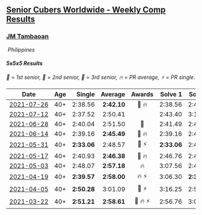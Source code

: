 <style>table {white-space: nowrap;}</style>
<link rel="stylesheet" type="text/css" href="/scw-comp/css/flags.css" />

## [Senior Cubers Worldwide - Weekly Comp Results](/scw-comp/results/)
### [JM Tambaoan](README.md)

<i class="flag flag-PH" />&nbsp;Philippines

#### 5x5x5 Results

<span style="white-space: nowrap;">🥇 = 1st senior</span>, <span style="white-space: nowrap;">🥈 = 2nd senior</span>, <span style="white-space: nowrap;">🥉 = 3rd senior</span>, <span style="white-space: nowrap;">🔥 = PR average</span>, <span style="white-space: nowrap;">⚡ = PR single</span>.

| Date | Age | Single | Average | Awards | Solve 1 | Solve 2 | Solve 3 | Solve 4 | Solve 5 | Video |
| :--: | :--: | --: | --: | :--: | --: | --: | --: | --: | --: | :-- |
| [2021-07-26](../../results/2021-07-26/555.md) | 40+ | 2:38.56 | **2:42.10** | 🥈 🔥 | 2:38.56 | 2:41.67 | 2:46.08 | DNS | DNS | [Desktop](https://www.facebook.com/events/210838191047415/permalink/220307003433867) / [Mobile](https://m.facebook.com/events/210838191047415?view=permalink&id=220307003433867) |
| [2021-07-12](../../results/2021-07-12/555.md) | 40+ | 2:37.52 | 2:50.41 |  | 2:43.40 | 3:10.32 | 2:37.52 | DNS | DNS | [Desktop](https://www.facebook.com/events/3019269651530977/permalink/3052641851527090) / [Mobile](https://m.facebook.com/events/3019269651530977?view=permalink&id=3052641851527090) |
| [2021-06-28](../../results/2021-06-28/555.md) | 40+ | 2:40.04 | 2:51.50 | 🥉 | 2:41.49 | 2:40.04 | 3:12.97 | DNS | DNS | [Desktop](https://www.facebook.com/events/248738199926629/permalink/256188685848247) / [Mobile](https://m.facebook.com/events/248738199926629?view=permalink&id=256188685848247) |
| [2021-06-14](../../results/2021-06-14/555.md) | 40+ | 2:39.16 | **2:45.49** | 🥉 🔥 | 2:39.16 | 2:47.35 | 2:49.97 | DNS | DNS | [Desktop](https://www.facebook.com/events/833966864162581/permalink/840905926802008) / [Mobile](https://m.facebook.com/events/833966864162581?view=permalink&id=840905926802008) |
| [2021-05-31](../../results/2021-05-31/555.md) | 40+ | **2:33.06** | 2:48.57 | 🥉 ⚡ | **2:33.06** | 2:46.07 | 3:06.59 | DNS | DNS | [Desktop](https://www.facebook.com/events/1677723082618127/permalink/1686635145060254) / [Mobile](https://m.facebook.com/events/1677723082618127?view=permalink&id=1686635145060254) |
| [2021-05-17](../../results/2021-05-17/555.md) | 40+ | 2:40.93 | **2:46.38** | 🥉 🔥 | 2:46.76 | 2:40.93 | 2:51.45 | DNS | DNS | [Desktop](https://www.facebook.com/events/373354890741855/permalink/379059153504762) / [Mobile](https://m.facebook.com/events/373354890741855?view=permalink&id=379059153504762) |
| [2021-05-03](../../results/2021-05-03/555.md) | 40+ | 2:48.07 | **2:57.18** | 🔥 | 3:07.56 | 2:48.07 | 2:55.90 | DNS | DNS | [Desktop](https://www.facebook.com/events/158701836186375/permalink/163774269012465) / [Mobile](https://m.facebook.com/events/158701836186375?view=permalink&id=163774269012465) |
| [2021-04-19](../../results/2021-04-19/555.md) | 40+ | **2:39.57** | **2:58.00** | 🔥 ⚡ | 3:06.30 | **2:39.57** | 3:08.13 | DNS | DNS | [Desktop](https://www.facebook.com/events/1009195762821458/permalink/1014369545637413) / [Mobile](https://m.facebook.com/events/1009195762821458?view=permalink&id=1014369545637413) |
| [2021-04-05](../../results/2021-04-05/555.md) | 40+ | **2:50.28** | 3:01.09 | 🥉 ⚡ | 3:16.25 | 2:56.75 | **2:50.28** | DNS | DNS | [Desktop](https://www.facebook.com/events/2619499895016321/permalink/2623962774570033) / [Mobile](https://m.facebook.com/events/2619499895016321?view=permalink&id=2623962774570033) |
| [2021-03-22](../../results/2021-03-22/555.md) | 40+ | **2:51.21** | **2:58.61** | 🥈 🔥 ⚡ | 2:56.76 | 3:07.85 | **2:51.21** | DNS | DNS | [Desktop](https://www.facebook.com/events/2537500386546221/permalink/2540751362887790) / [Mobile](https://m.facebook.com/events/2537500386546221?view=permalink&id=2540751362887790) |


<!-- Global site tag (gtag.js) - Google Analytics -->
<script async src="https://www.googletagmanager.com/gtag/js?id=UA-86348435-3"></script>
<script>window.dataLayer = window.dataLayer || []; function gtag() {dataLayer.push(arguments);} gtag('js', new Date()); gtag('config', 'UA-86348435-3');</script>
